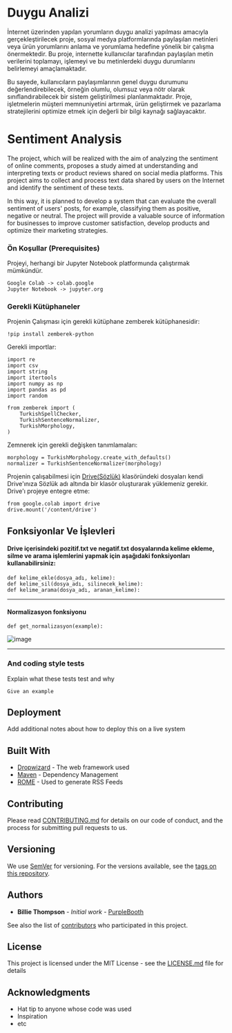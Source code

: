 # Duygu Analizi

İnternet üzerinden yapılan yorumların duygu analizi yapılması amacıyla gerçekleştirilecek proje, sosyal medya platformlarında paylaşılan metinleri veya ürün yorumlarını anlama ve yorumlama hedefine yönelik bir çalışma önermektedir. Bu proje, internette kullanıcılar tarafından paylaşılan metin verilerini toplamayı, işlemeyi ve bu metinlerdeki duygu durumlarını belirlemeyi amaçlamaktadır.

Bu sayede, kullanıcıların paylaşımlarının genel duygu durumunu değerlendirebilecek, örneğin olumlu, olumsuz veya nötr olarak sınıflandırabilecek bir sistem geliştirilmesi planlanmaktadır. Proje, işletmelerin müşteri memnuniyetini artırmak, ürün geliştirmek ve pazarlama stratejilerini optimize etmek için değerli bir bilgi kaynağı sağlayacaktır.

# Sentiment Analysis

The project, which will be realized with the aim of analyzing the sentiment of online comments, proposes a study aimed at understanding and interpreting texts or product reviews shared on social media platforms. This project aims to collect and process text data shared by users on the Internet and identify the sentiment of these texts.

In this way, it is planned to develop a system that can evaluate the overall sentiment of users' posts, for example, classifying them as positive, negative or neutral. The project will provide a valuable source of information for businesses to improve customer satisfaction, develop products and optimize their marketing strategies.

### Ön Koşullar (Prerequisites)

Projeyi, herhangi bir Jupyter Notebook platformunda çalıştırmak mümkündür.

```
Google Colab -> colab.google
Jupyter Notebook -> jupyter.org
```

### Gerekli Kütüphaneler

Projenin Çalışması için gerekli kütüphane zemberek kütüphanesidir:

```
!pip install zemberek-python
```

Gerekli importlar:

```
import re
import csv
import string
import itertools
import numpy as np
import pandas as pd
import random

from zemberek import (
    TurkishSpellChecker,
    TurkishSentenceNormalizer,
    TurkishMorphology,
)
```

Zemnerek için gerekli değişken tanımlamaları:

```
morphology = TurkishMorphology.create_with_defaults()
normalizer = TurkishSentenceNormalizer(morphology)
```

Projenin çalışabilmesi için [Drive(Sözlük)](https://github.com/enescidem/Sentiment-Analysis/tree/main/Drive(S%C3%B6zl%C3%BCk)) klasöründeki dosyaları kendi Drive'ınıza Sözlük adı altında bir klasör oluşturarak yüklemeniz gerekir.
Drive'ı projeye entegre etme:
```
from google.colab import drive
drive.mount('/content/drive')
```

## Fonksiyonlar Ve İşlevleri

#### Drive içerisindeki pozitif.txt ve negatif.txt dosyalarında kelime ekleme, silme ve arama işlemlerini yapmak için aşağıdaki fonksiyonları kullanabilirsiniz:
```
def kelime_ekle(dosya_adı, kelime):
def kelime_sil(dosya_adı, silinecek_kelime):
def kelime_arama(dosya_adı, aranan_kelime):
```
---

#### Normalizasyon fonksiyonu
```
def get_normalizasyon(example):
```
![image](https://github.com/enescidem/Sentiment-Analysis/assets/92892867/c0aaac0f-63ab-4ca3-a40b-130913981712)

---
### And coding style tests

Explain what these tests test and why

```
Give an example
```

## Deployment

Add additional notes about how to deploy this on a live system

## Built With

* [Dropwizard](http://www.dropwizard.io/1.0.2/docs/) - The web framework used
* [Maven](https://maven.apache.org/) - Dependency Management
* [ROME](https://rometools.github.io/rome/) - Used to generate RSS Feeds

## Contributing

Please read [CONTRIBUTING.md](https://gist.github.com/PurpleBooth/b24679402957c63ec426) for details on our code of conduct, and the process for submitting pull requests to us.

## Versioning

We use [SemVer](http://semver.org/) for versioning. For the versions available, see the [tags on this repository](https://github.com/your/project/tags). 

## Authors

* **Billie Thompson** - *Initial work* - [PurpleBooth](https://github.com/PurpleBooth)

See also the list of [contributors](https://github.com/your/project/contributors) who participated in this project.

## License

This project is licensed under the MIT License - see the [LICENSE.md](LICENSE.md) file for details

## Acknowledgments

* Hat tip to anyone whose code was used
* Inspiration
* etc
